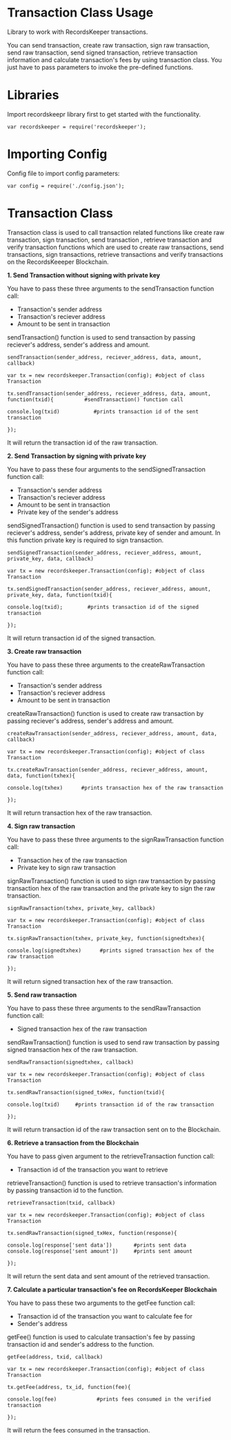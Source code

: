Transaction Class Usage 
========================

Library to work with RecordsKeeper transactions.

You can send transaction, create raw transaction, sign raw transaction,
send raw transaction, send signed transaction, retrieve transaction
information and calculate transaction's fees by using transaction class.
You just have to pass parameters to invoke the pre-defined functions.

Libraries
=========

Import recordskeepr library first to get started with the functionality.

``` {.sourceCode .nodejs}
var recordskeeper = require('recordskeeper');  
```

Importing Config
===================

Config file to import config parameters:

``` {.sourceCode .nodejs}
var config = require('./config.json');
```

Transaction Class
=================

<div class="Transaction">

Transaction class is used to call transaction related functions like
create raw transaction, sign transaction, send transaction , retrieve
transaction and verify transaction functions which are used to create
raw transactions, send transactions, sign transactions, retrieve
transactions and verify transactions on the RecordsKeeeper Blockchain.

</div>

**1. Send Transaction without signing with private key**

You have to pass these three arguments to the sendTransaction function
call:

-   Transaction's sender address
-   Transaction's reciever address
-   Amount to be sent in transaction

sendTransaction() function is used to send transaction by passing
reciever's address, sender's address and amount.

``` {.sourceCode .nodejs}
sendTransaction(sender_address, reciever_address, data, amount, callback)

var tx = new recordskeeper.Transaction(config); #object of class Transaction  

tx.sendTransaction(sender_address, reciever_address, data, amount, function(txid){          #sendTransaction() function call    

console.log(txid)           #prints transaction id of the sent transaction

});
```

It will return the transaction id of the raw transaction.

**2. Send Transaction by signing with private key**

You have to pass these four arguments to the sendSignedTransaction
function call:

-   Transaction's sender address
-   Transaction's reciever address
-   Amount to be sent in transaction
-   Private key of the sender's address

sendSignedTransaction() function is used to send transaction by passing
reciever's address, sender's address, private key of sender and amount.
In this function private key is required to sign transaction.

``` {.sourceCode .nodejs}
sendSignedTransaction(sender_address, reciever_address, amount, private_key, data, callback) 

var tx = new recordskeeper.Transaction(config); #object of class Transaction 

tx.sendSignedTransaction(sender_address, reciever_address, amount, private_key, data, function(txid){ 

console.log(txid);        #prints transaction id of the signed transaction

});
```

It will return transaction id of the signed transaction.

**3. Create raw transaction**

You have to pass these three arguments to the createRawTransaction
function call:

-   Transaction's sender address
-   Transaction's reciever address
-   Amount to be sent in transaction

createRawTransaction() function is used to create raw transaction by
passing reciever's address, sender's address and amount.

``` {.sourceCode .nodejs}
createRawTransaction(sender_address, reciever_address, amount, data, callback)  

var tx = new recordskeeper.Transaction(config); #object of class Transaction

tx.createRawTransaction(sender_address, reciever_address, amount, data, function(txhex){ 

console.log(txhex)      #prints transaction hex of the raw transaction

});
```

It will return transaction hex of the raw transaction.

**4. Sign raw transaction**

You have to pass these three arguments to the signRawTransaction
function call:

-   Transaction hex of the raw transaction
-   Private key to sign raw transaction

signRawTransaction() function is used to sign raw transaction by passing
transaction hex of the raw transaction and the private key to sign the
raw transaction.

``` {.sourceCode .nodejs}
signRawTransaction(txhex, private_key, callback)

var tx = new recordskeeper.Transaction(config); #object of class Transaction

tx.signRawTransaction(txhex, private_key, function(signedtxhex){  

console.log(signedtxhex)      #prints signed transaction hex of the raw transaction

});
```

It will return signed transaction hex of the raw transaction.

**5. Send raw transaction**

You have to pass these three arguments to the sendRawTransaction
function call:

-   Signed transaction hex of the raw transaction

sendRawTransaction() function is used to send raw transaction by passing
signed transaction hex of the raw transaction.

``` {.sourceCode .nodejs}
sendRawTransaction(signedtxhex, callback)

var tx = new recordskeeper.Transaction(config); #object of class Transaction 

tx.sendRawTransaction(signed_txHex, function(txid){ 

console.log(txid)     #prints transaction id of the raw transaction

});
```

It will return transaction id of the raw transaction sent on to the
Blockchain.

**6. Retrieve a transaction from the Blockchain**

You have to pass given argument to the retrieveTransaction function
call:

-   Transaction id of the transaction you want to retrieve

retrieveTransaction() function is used to retrieve transaction's
information by passing transaction id to the function.

``` {.sourceCode .nodejs}
retrieveTransaction(txid, callback)

var tx = new recordskeeper.Transaction(config); #object of class Transaction

tx.sendRawTransaction(signed_txHex, function(response){  

console.log(response['sent data'])       #prints sent data
console.log(response['sent amount'])     #prints sent amount

});
```

It will return the sent data and sent amount of the retrieved
transaction.

**7. Calculate a particular transaction's fee on RecordsKeeper
Blockchain**

You have to pass these two arguments to the getFee function call:

-   Transaction id of the transaction you want to calculate fee for
-   Sender's address

getFee() function is used to calculate transaction's fee by passing
transaction id and sender's address to the function.

``` {.sourceCode .nodejs}
getFee(address, txid, callback)

var tx = new recordskeeper.Transaction(config); #object of class Transaction

tx.getFee(address, tx_id, function(fee){

console.log(fee)             #prints fees consumed in the verified transaction

});
```

It will return the fees consumed in the transaction.

